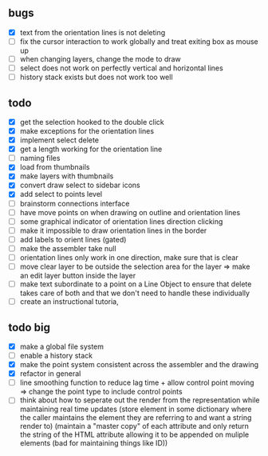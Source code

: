 ## bugs
- [x] text from the orientation lines is not deleting
- [ ] fix the cursor interaction to work globally and treat exiting box as mouse up
- [ ] when changing layers, change the mode to draw
- [ ] select does not work on perfectly vertical and horizontal lines
- [ ] history stack exists but does not work too well
## todo
- [x] get the selection hooked to the double click
- [x] make exceptions for the orientation lines
- [x] implement select delete
- [x] get a length working for the orientation line
- [ ] naming files
- [x] load from thumbnails
- [x] make layers with thumbnails
- [x] convert draw select to sidebar icons
- [x] add select to points level
- [ ] brainstorm connections interface
- [ ] have move points on when drawing on outline and orientation lines
- [ ] some graphical indicator of orientation lines direction clicking
- [ ] make it impossible to draw orientation lines in the border 
- [ ] add labels to orient lines (gated)
- [ ] make the assembler take null
- [ ] orientation lines only work in one direction, make sure that is clear 
- [ ] move clear layer to be outside the selection area for the layer => make an edit layer button inside the layer 
- [ ] make text subordinate to a point on a Line Object to ensure that delete takes care of both and that we don't need to handle these individually
- [ ] create an instructional tutoria,
## todo big
- [x] make a global file system
- [ ] enable a history stack
- [x] make the point system consistent across the assembler and the drawing 
- [x] refactor in general
- [ ] line smoothing function to reduce lag time + allow control point moving => change the point type to include control points
- [ ] think about how to seperate out the render from the representation while maintaining real time updates (store element in some dictionary where the caller maintains the element they are referring to and want a string render to) (maintain a "master copy" of each attribute and only return the string of the HTML attribute allowing it to be appended on muliple elements (bad for maintaining things like ID))
